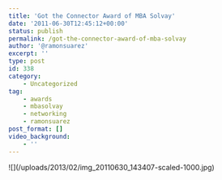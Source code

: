```yaml
---
title: 'Got the Connector Award of MBA Solvay'
date: '2011-06-30T12:45:12+00:00'
status: publish
permalink: /got-the-connector-award-of-mba-solvay
author: '@ramonsuarez'
excerpt: ''
type: post
id: 338
category:
    - Uncategorized
tag:
    - awards
    - mbasolvay
    - networking
    - ramonsuarez
post_format: []
video_background:
    - ''
---
```

<div class="p_embed p_image_embed"></div><div>![](/uploads/2013/02/img_20110630_143407-scaled-1000.jpg)</div><div></div>